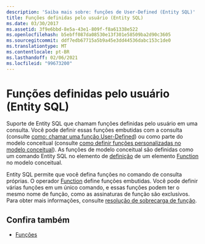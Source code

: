 ```yaml
---
description: 'Saiba mais sobre: funções de User-Defined (Entity SQL)'
title: Funções definidas pelo usuário (Entity SQL)
ms.date: 03/30/2017
ms.assetid: 3f9e6bbd-8e5a-43e1-809f-f8a61338e522
ms.openlocfilehash: b5ebff087da08530e13f301e58509ba2d90c3605
ms.sourcegitcommit: ddf7edb67715a5b9a45e3dd44536dabc153c1de0
ms.translationtype: MT
ms.contentlocale: pt-BR
ms.lasthandoff: 02/06/2021
ms.locfileid: "99673200"
---
```

# <a name="user-defined-functions-entity-sql"></a>Funções definidas pelo usuário (Entity SQL)

Suporte de Entity SQL que chamam funções definidas pelo usuário em uma consulta. Você pode definir essas funções embutidas com a consulta (consulte [como: chamar uma função User-Defined](/previous-versions/dotnet/netframework-4.0/dd490951(v=vs.100))) ou como parte do modelo conceitual (consulte [como definir funções personalizadas no modelo conceitual](/previous-versions/dotnet/netframework-4.0/dd456812(v=vs.100))). As funções de modelo conceitual são definidas como um comando Entity SQL no elemento de [definição](/ef/ef6/modeling/designer/advanced/edmx/csdl-spec#definingexpression-element-csdl) de um elemento [Function](/ef/ef6/modeling/designer/advanced/edmx/csdl-spec#function-element-csdl) no modelo conceitual.  
  
 Entity SQL permite que você defina funções no comando de consulta próprias. O operador [Function](function-entity-sql.md) define funções embutidas. Você pode definir várias funções em um único comando, e essas funções podem ter o mesmo nome de função, como as assinaturas de função são exclusivos. Para obter mais informações, consulte [resolução de sobrecarga de função](function-overload-resolution-entity-sql.md).  
  
## <a name="see-also"></a>Confira também

- [Funções](functions-entity-sql.md)
